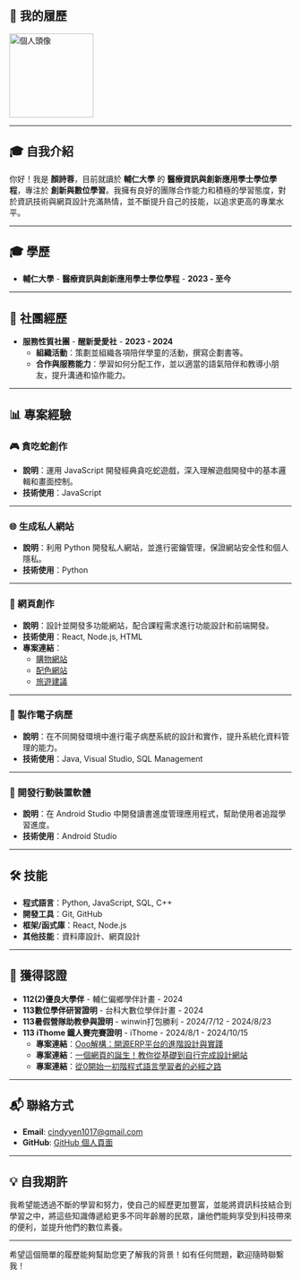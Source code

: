 ## 📄 我的履歷

<img src="https://github.com/crong1017/your-repo/raw/main/profile.jpg" alt="個人頭像" width="150" />


---

## 🎓 自我介紹
你好！我是 **顏詩蓉**，目前就讀於 **輔仁大學** 的 **醫療資訊與創新應用學士學位學程**，專注於 **創新與數位學習**。我擁有良好的團隊合作能力和積極的學習態度，對於資訊技術與網頁設計充滿熱情，並不斷提升自己的技能，以追求更高的專業水平。

---

## 🎓 學歷
- **輔仁大學** - **醫療資訊與創新應用學士學位學程** - **2023 - 至今**

---

## 💼 社團經歷
- **服務性質社團** - **醒新愛愛社** - **2023 - 2024**
  - **組織活動**：策劃並組織各項陪伴學童的活動，撰寫企劃書等。
  - **合作與服務能力**：學習如何分配工作，並以適當的語氣陪伴和教導小朋友，提升溝通和協作能力。

---

## 📊 專案經驗

### 🎮 貪吃蛇創作
- **說明**：運用 JavaScript 開發經典貪吃蛇遊戲，深入理解遊戲開發中的基本邏輯和畫面控制。
- **技術使用**：JavaScript

---

### 🌐 生成私人網站
- **說明**：利用 Python 開發私人網站，並進行密鑰管理，保證網站安全性和個人隱私。
- **技術使用**：Python

---

### 🛒 網頁創作
- **說明**：設計並開發多功能網站，配合課程需求進行功能設計和前端開發。
- **技術使用**：React, Node.js, HTML
- **專案連結**：
  - [購物網站](https://github.com/crong1017/crong1017.github.io)
  - [配色網站](https://github.com/crong1017/skirt.github.io)
  - [旅遊建議](https://crong1017.github.io/Coin/)

---

### 📄 製作電子病歷
- **說明**：在不同開發環境中進行電子病歷系統的設計和實作，提升系統化資料管理的能力。
- **技術使用**：Java, Visual Studio, SQL Management

---

### 📱 開發行動裝置軟體
- **說明**：在 Android Studio 中開發讀書進度管理應用程式，幫助使用者追蹤學習進度。
- **技術使用**：Android Studio

---

## 🛠 技能
- **程式語言**：Python, JavaScript, SQL, C++
- **開發工具**：Git, GitHub
- **框架/函式庫**：React, Node.js
- **其他技能**：資料庫設計、網頁設計

---

## 📄 獲得認證
- **112(2)優良大學伴** - 輔仁偏鄉學伴計畫 - 2024
- **113數位學伴研習證明** - 台科大數位學伴計畫 - 2024
- **113暑假營隊助教參與證明** - winwin打包勝利 - 2024/7/12 - 2024/8/23
- **113 iThome 鐵人賽完賽證明** - iThome - 2024/8/1 - 2024/10/15
  - **專案連結**：[Ooo解構：開源ERP平台的進階設計與實踐](https://ithelp.ithome.com.tw/users/20168357/ironman/7755)
  - **專案連結**：[一個網頁的誕生！教你從基礎到自行完成設計網站](https://ithelp.ithome.com.tw/users/20168357/ironman/7815)
  - **專案連結**：[從0開始一初階程式語言學習者的必經之路](https://ithelp.ithome.com.tw/users/20168357/ironman/7126)

---

## 📬 聯絡方式
- **Email**: cindyyen1017@gmail.com
- **GitHub**: [GitHub 個人頁面](https://github.com/crong1017)

---

## 💡 自我期許
我希望能透過不斷的學習和努力，使自己的經歷更加豐富，並能將資訊科技結合到學習之中，將這些知識傳遞給更多不同年齡層的民眾，讓他們能夠享受到科技帶來的便利，並提升他們的數位素養。

---

希望這個簡單的履歷能夠幫助您更了解我的背景！如有任何問題，歡迎隨時聯繫我！
